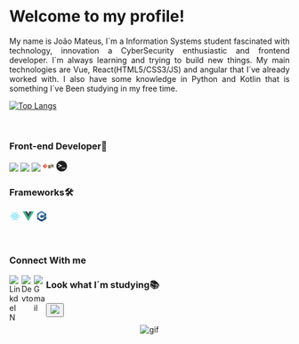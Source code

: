
<h1 >Welcome to my profile!</h1>

  <p  align="justify">My name is João Mateus, I´m a Information Systems student fascinated with technology, innovation a CyberSecurity enthusiastic and frontend developer. 
  I´m always learning and trying to build new things. My main technologies are Vue, React(HTML5/CSS3/JS) and angular that I´ve already worked with. I also have some knowledge in Python and Kotlin that is something I´ve Been studying in my free time.</p>


<div align="left">
  
[![Top Langs](https://github-readme-stats.vercel.app/api/top-langs/?username=joaomateuus&layout=compact&theme=tokyonight)](https://github.com/joaomateuus/github-readme-stats)
  
</div>

<br>

<div float="left">
 
  <h3 align="left">Front-end Developer🎨</h3>
    <code><img height="20"<img src="https://user-images.githubusercontent.com/80249973/126726480-1285c6c4-d83b-4c84-9470-5a93c983acc4.png"></code>
    <code><img height="20"<img src="https://www.seekpng.com/png/full/80-803501_javascript-logo-logo-de-java-script-png.png"></code>
    <code><img height="20"<img src="https://cdn.iconscout.com/icon/free/png-512/typescript-1174965.png"></code>
    <code><img height="20" src="https://raw.githubusercontent.com/github/explore/80688e429a7d4ef2fca1e82350fe8e3517d3494d/topics/git/git.png"></code>
    <code><img height="20" src="https://raw.githubusercontent.com/github/explore/80688e429a7d4ef2fca1e82350fe8e3517d3494d/topics/terminal/terminal.png"></code>
  
   <h3 align="left"> Frameworks🛠️</h3>
   <code><img height="20" src="https://raw.githubusercontent.com/github/explore/80688e429a7d4ef2fca1e82350fe8e3517d3494d/topics/react/react.png"></code>
   <code><img height="20" src="https://raw.githubusercontent.com/github/explore/80688e429a7d4ef2fca1e82350fe8e3517d3494d/topics/vue/vue.png"></code>
   <code><img height="20" src="https://raw.githubusercontent.com/github/explore/80688e429a7d4ef2fca1e82350fe8e3517d3494d/topics/cpp/cpp.png"></code>
                                                                                                     
  </div>                    
                                                                                                  
                                                                                                                                                                                                     
</div>
<br>
<br>

<div float="left">
 <h3 height="50" width="60">Connect With me</h3>
  <a target="_blank" href="https://www.linkedin.com/in/jo%C3%A3omateus-/">
    <img align="left"  alt="LinkdeIN" width="22px" src="https://cdn.jsdelivr.net/npm/simple-icons@v3/icons/linkedin.svg" />
  </a>
  <a target="_blank" href="https://dev.to/aryclenio/">
    <img align="left"  alt="Devto" width="22px" src="https://cdn.jsdelivr.net/npm/simple-icons@v3/icons/dev-dot-to.svg" />
  </a>
  <a target="_blank" href="mailto:joaomateusmoraisdeamaral@gmail.com">
    <img align="left" alt="Gmail" width="22px" src="https://cdn.jsdelivr.net/npm/simple-icons@v3/icons/gmail.svg" />
  </a>
</div>

<div float="left">
 <h3 height="50" width="60">Look what I´m studying📚</h3>
 <button>
   <a href="https://telling-script-0d7.notion.site/Estudos-dfaec3d6355e4d1ea781cfb76fd67aa4">
     <img  src="https://upload.wikimedia.org/wikipedia/commons/4/45/Notion_app_logo.png?20200221181224" heigth="50" width="60" />
   </a>
 </button>
</div>
 
 <div align="center">
 
![gif](https://c.tenor.com/mCiM7CmGGI4AAAAC/naruto.gif)

 </div>

  


